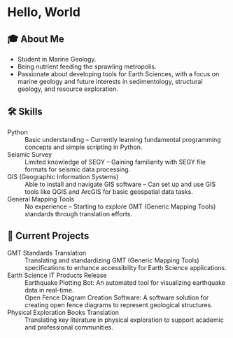 # Hello, World

<!--
**tervorapid/tervorapid** is a ✨ _special_ ✨ repository because its `README.md` (this file) appears on your GitHub profile.
-->

## 🎓 About Me
* Student in Marine Geology.
* Being nutrient feeding the sprawling metropolis.
* Passionate about developing tools for Earth Sciences, with a focus on marine geology and future interests in sedimentology, structural geology, and resource exploration.

## 🛠️ Skills
<dl>
<dt>Python</dt>
<dd>Basic understanding – Currently learning fundamental programming concepts and simple scripting in Python.</dd>

<dt>Seismic Survey</dt>
<dd>Limited knowledge of SEGY – Gaining familiarity with SEGY file formats for seismic data processing.</dd>

<dt>GIS (Geographic Information Systems)</dt>
<dd>Able to install and navigate GIS software – Can set up and use GIS tools like QGIS and ArcGIS for basic geospatial data tasks.</dd>

<dt>General Mapping Tools</dt>
<dd>No experience – Starting to explore GMT (Generic Mapping Tools) standards through translation efforts.</dd>
</dl>

## 🔭 Current Projects
<dl>
<dt>GMT Standards Translation</dt>
  <dd>Translating and standardizing GMT (Generic Mapping Tools) specifications to enhance accessibility for Earth Science applications.</dd>
<dt>Earth Science IT Products Release</dt>
    <dd>Earthquake Plotting Bot: An automated tool for visualizing earthquake data in real-time.  </dd>
    <dd>Open Fence Diagram Creation Software: A software solution for creating open fence diagrams to represent geological structures.  </dd>
<dt>Physical Exploration Books Translation</dt>
  <dd>Translating key literature in physical exploration to support academic and professional communities.  </dd>
  
</dl>
